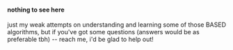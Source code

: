 #### nothing to see here 

just my weak attempts on understanding and learning some of those BASED algorithms, but if you've got some questions (answers would be as preferable tbh) -- reach me, i'd be glad to help out! 
